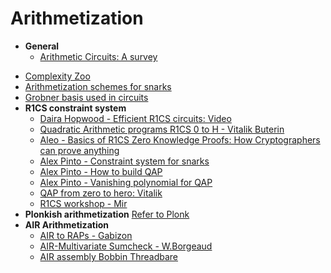 # Arithmetization

- **General**
  - [Arithmetic Circuits: A survey](https://www.cs.tau.ac.il/~shpilka/publications/SY10.pdf)
<!-- - [How to transform code into an arithmetic circuit?](broken-link:https://www.entropy1729.com/how-to-transform-code-into-arithmetic-circuits/) -->
  - [Complexity Zoo](https://complexityzoo.net/Complexity_Zoo)
  - [Arithmetization schemes for snarks](https://www.notamonadtutorial.com/arithmetization-schemes-for-zk-snarks/)
  - [Grobner basis used in circuits](https://hackmd.io/25ZAEomYRjKEsHi61CbWiw?view)
- **R1CS constraint system**
  - [Daira Hopwood - Efficient R1CS circuits: Video](https://www.youtube.com/watch?v=Uug5p05_wqs)
  - [Quadratic Arithmetic programs R1CS 0 to H - Vitalik Buterin](https://medium.com/@VitalikButerin/quadratic-arithmetic-programs-from-zero-to-hero-f6d558cea649)
  - [Aleo - Basics of R1CS Zero Knowledge Proofs: How Cryptographers can prove anything](https://www.youtube.com/watch?v=55t-UANj7k4)
  - [Alex Pinto - Constraint system for snarks](http://coders-errand.com/constraint-systems-for-zk-snarks/)
  - [Alex Pinto - How to build QAP](http://coders-errand.com/how-to-build-a-quadratic-arithmetic-program/)
  - [Alex Pinto - Vanishing polynomial for QAP](http://coders-errand.com/the-vanishing-polynomial-for-qaps/)
  - [QAP from zero to hero: Vitalik](https://medium.com/@VitalikButerin/quadratic-arithmetic-programs-from-zero-to-hero-f6d558cea649)
  - [R1CS workshop - Mir](https://github.com/mir-protocol/r1cs-workshop/blob/master/workshop.pdf)
- **Plonkish arithmetization** [Refer to Plonk](./protocolszk.md)
- **AIR Arithmetization** 
  - [AIR to RAPs - Gabizon](https://hackmd.io/@aztec-network/plonk-arithmetiization-air)
  - [AIR-Multivariate Sumcheck - W.Borgeaud](https://solvable.group/posts/air-multivariate-sumcheck/)
  - [AIR assembly Bobbin Threadbare](https://docs.zkproof.org/pages/standards/accepted-workshop3/proposal-airAssembly.pdf)